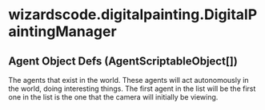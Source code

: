 # wizardscode.digitalpainting.DigitalPaintingManager

## Agent Object Defs (AgentScriptableObject[])

The agents that exist in the world. These agents will act autonomously in the world, doing interesting things. The first agent in the list will be the first one in the list is the one that the camera will initially be viewing.

